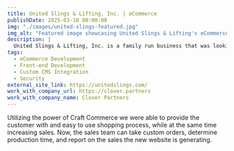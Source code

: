 ```yaml
---
title: United Slings & Lifting, Inc. | eCommerce
publishDate: 2025-03-10 00:00:00
img: "./images/united-slings-featured.jpg"
img_alt: "Featured image showcasing United Slings & Lifting's eCommerce platform with a clean and professional design, highlighting their manufacturing products."
description: |
  United Slings & Lifting, Inc. is a family run business that was looking to take their great manufacturing products online. With over 250+ SKUs, determining the right product variations and an easy reporting system was key to having a successful eCommerce store.
tags:
  - eCommerce Development
  - Front-end Development
  - Custom CMS Integration
  - Security
external_site_link: https://unitedslings.com/
work_with_company_url: https://clover.partners
work_with_company_name: Clover Partners
---
```


Utilizing the power of Craft Commerce we were able to provide the customer with and easy to use shopping process, while at the same time increasing sales. Now, the sales team can take custom orders, determine production time, and report on the sales the new website is generating.